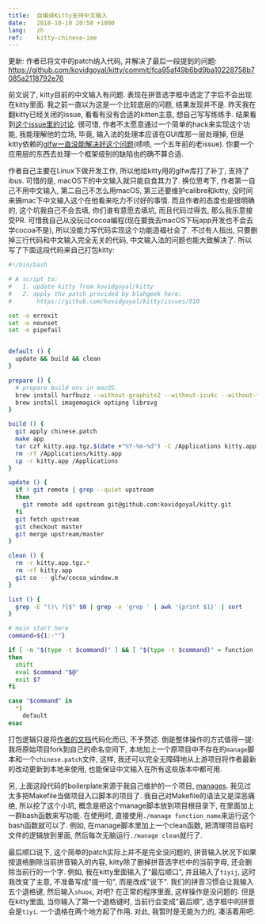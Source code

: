 ```yaml
---
title:  自编译Kitty支持中文输入
date:   2018-10-10 20:58 +1000
lang:   zh
ref:    kitty-chinese-ime
---
```




更新: 作者已将文中的patch纳入代码, 并解决了最后一段提到的问题: https://github.com/kovidgoyal/kitty/commit/fca95af49b6bd9ba10228758b7085a2118792e76

前文说了, kitty目前的中文输入有问题. 表现在拼音选字框中选定了字后不会出现在kitty里面. 我之前一直以为这是一个比较底层的问题, 结果发现并不是. 昨天我在翻kitty已经关闭的issue, 看看有没有合适的kitten主意, 想自己写写练练手. 结果看到[这个issue里的讨论](https://github.com/kovidgoyal/kitty/issues/910). 很可惜, 作者不太愿意通过一个简单的hack来实现这个功能, 我能理解他的立场, 毕竟, 输入法的处理本应该在GUI库那一层处理掉, 但是kitty依赖的[glfw一直没能解决好这个问题](https://github.com/glfw/glfw/issues/41)(啧啧, 一个五年前的老issue). 你要一个应用层的东西去处理一个框架级别的缺陷也的确不算合适.

作者自己主要在Linux下做开发工作, 所以他给kitty用的glfw库打了补丁, 支持了ibus. 可惜的是, macOS下的中文输入就只能自食其力了. 换位思考下, 作者第一自己不用中文输入, 第二自己不怎么用macOS, 第三还要维护calibre和kitty, 没时间来搞mac下中文输入这个在他看来吃力不讨好的事情. 而且作者的态度也是很明确的, 这个坑我自己不会去填, 你们谁有意愿去填坑, 而且代码过得去, 那么我乐意接受PR. 可惜我自己从没玩过cocoa编程(现在要我去macOS下玩app开发也不会去学cocoa不是), 所以没能力写代码实现这个功能造福社会了. 不过有人指出, 只要删掉三行代码和中文输入完全无关的代码, 中文输入法的问题也能大致解决了. 所以写了下面这段代码来自己打包kitty:

```bash
#!/bin/bash

# A script to:
#   1. update kitty from kovidgoyal/kitty
#   2. apply the patch provided by blahgeek here:
#       https://github.com/kovidgoyal/kitty/issues/910

set -o errexit
set -o nounset
set -o pipefail


default () {
  update && build && clean
}

prepare () {
  # prepare build env in macOS.
  brew install harfbuzz --without-graphite2 --without-icu4c --without-freetype
  brew install imagemagick optipng librsvg
}

build () {
  git apply chinese.patch
  make app
  tar czf kitty.app.tgz.$(date +"%Y-%m-%d") -C /Applications kitty.app
  rm -rf /Applications/kitty.app
  cp -r kitty.app /Applications
}

update () {
  if ! git remote | grep --quiet upstream
  then
    git remote add upstream git@github.com:kovidgoyal/kitty.git
  fi
  git fetch upstream
  git checkout master
  git merge upstream/master
}

clean () {
  rm -r kitty.app.tgz.*
  rm -rf kitty.app
  git co -- glfw/cocoa_window.m
}

list () {
  grep -E "()\ ?{$" $0 | grep -v 'grep ' | awk '{print $1}' | sort
}

# main start here
command=${1:-""}

if [ -n "$(type -t $command)" ] && [ "$(type -t $command)" = function ]
then
  shift
  eval $command "$@"
  exit $?
fi

case "$command" in
  *)
    default
esac
```

打包逻辑只是将[作者的文档](https://sw.kovidgoyal.net/kitty/build.html)代码化而已, 不予赘述. 倒是整体操作的方式值得一提: 我将原始项目fork到自己的命名空间下, 本地加上一个原项目中不存在的`manage`脚本和一个`chinese.patch`文件, 这样, 我还可以完全无障碍地从上游项目将作者最新的改动更新到本地来使用, 也能保证中文输入在所有这些版本中都可用.

另, 上面这段代码的boilerplate来源于我自己维护的一个项目, [manages](https://github.com/xiaket/manages). 我见过太多把Makefile当做项目入口脚本的项目了. 我自己对Makefile的语法又是深恶痛绝, 所以挖了这个小坑, 概念是把这个manage脚本放到项目根目录下, 在里面加上一群bash函数来写功能. 在使用时, 直接使用`./manage function_name`来运行这个bash函数就可以了. 例如, 在manage脚本里加上一个clean函数, 把清理项目临时文件的逻辑放到里面, 然后每次无脑运行`./manage clean`就行了.

最后顺口说下, 这个简单的patch实际上并不是完全没问题的, 拼音输入状况下如果按退格删除当前拼音输入的内容, kitty除了删掉拼音选字栏中的当前字母, 还会删除当前行的一个字. 例如, 我在kitty里面输入了“最后顺口", 并且输入了`tiyij`, 这时我改变了主意, 不准备写成"提一句", 而是改成"说下". 我们的拼音习惯会让我输入五个退格键, 然后输入`shuox`, 对吧? 在正常的程序里面, 这样操作是没问题的. 但是在kitty里面, 当你输入了第一个退格键时, 当前行会变成"最后顺", 选字框中的拼音会是`tiyi`. 一个退格在两个地方起了作用. 对此, 我暂时是无能为力的, 凑活着用吧.
